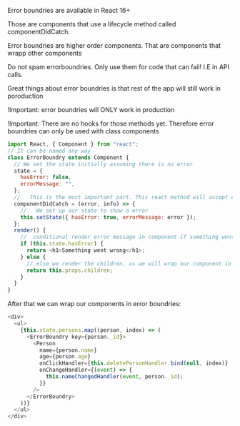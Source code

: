 Error boundries are available in React 16+

Those are components that use a lifecycle method called componentDidCatch.

Error boundries are higher order components. That are components that wrapp other components

Do not spam errorboundries. Only use them for code that can fail! I.E in API calls.

Great things about error boundries is that rest of the app will still work in poroduction

!Important: error boundries will ONLY work in production

!Important: There are no hooks for those methods yet. Therefore error boundries can only be used with class components

```javascript
import React, { Component } from "react";
// It can be named any way
class ErrorBoundry extends Component {
  // We set the state initially assuming there is no error
  state = {
    hasError: false,
    errorMessage: "",
  };
  //   This is the most important part. This react method will accept error and information on it. If there are any errors this method will fire up
  componentDidCatch = (error, info) => {
    //   We set up our state to show a error
    this.setState({ hasError: true, errorMessage: error });
  };
  render() {
    //  conditional render error message in component if something wents wrong
    if (this.state.hasError) {
      return <h1>Something went wrong</h1>;
    } else {
      // else we render the children, as we will wrap our component in error boundry
      return this.props.children;
    }
  }
}
```

After that we can wrap our components in error boundries:

```javascript
<div>
  <ul>
    {this.state.persons.map((person, index) => (
      <ErrorBoundry key={person._id}>
        <Person
          name={person.name}
          age={person.age}
          onClickHandler={this.deletePersonHandler.bind(null, index)}
          onChangeHandler={(event) => {
            this.nameChangedHandler(event, person._id);
          }}
        />
      </ErrorBoundry>
    ))}
  </ul>
</div>
```
